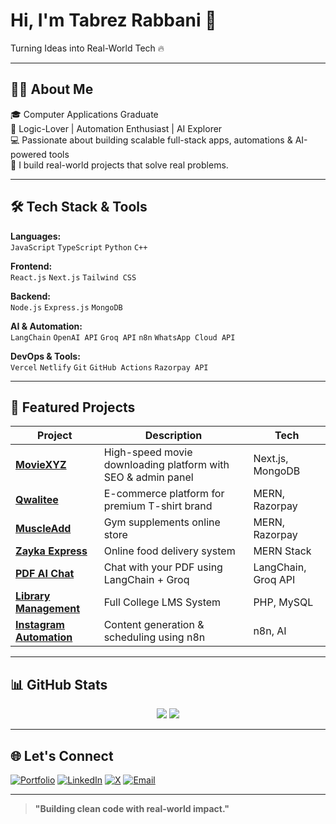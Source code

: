 # Hi, I'm Tabrez Rabbani 👋

Turning Ideas into Real-World Tech 🔥

---

## 👨‍💻 About Me

🎓 Computer Applications Graduate  
🧠 Logic-Lover | Automation Enthusiast | AI Explorer  
💻 Passionate about building scalable full-stack apps, automations & AI-powered tools  
🚀 I build real-world projects that solve real problems.

---

## 🛠️ Tech Stack & Tools

**Languages:**  
`JavaScript` `TypeScript` `Python` `C++`

**Frontend:**  
`React.js` `Next.js` `Tailwind CSS`

**Backend:**  
`Node.js` `Express.js` `MongoDB`

**AI & Automation:**  
`LangChain` `OpenAI API` `Groq API` `n8n` `WhatsApp Cloud API`

**DevOps & Tools:**  
`Vercel` `Netlify` `Git` `GitHub Actions` `Razorpay API`

---

## 🚀 Featured Projects

| Project | Description | Tech |
|---------|-------------|------|
| [**MovieXYZ**](https://moviexyz.com) | High-speed movie downloading platform with SEO & admin panel | Next.js, MongoDB |
| [**Qwalitee**](https://tabrezrabbani.com/qwalitee) | E-commerce platform for premium T-shirt brand | MERN, Razorpay |
| [**MuscleAdd**](https://tabrezrabbani.com/muscleadd) | Gym supplements online store | MERN, Razorpay |
| [**Zayka Express**](https://tabrezrabbani.com/zayka-express) | Online food delivery system | MERN Stack |
| [**PDF AI Chat**](https://tabrezrabbani.com/pdf-ai-chat) | Chat with your PDF using LangChain + Groq | LangChain, Groq API |
| [**Library Management**](https://tabrezrabbani.com/library-management) | Full College LMS System | PHP, MySQL |
| [**Instagram Automation**](https://tabrezrabbani.com/insta-automation) | Content generation & scheduling using n8n | n8n, AI |

---

## 📊 GitHub Stats

<p align="center">
  <img src="https://tbzcoders-projects-github-readme-stats.vercel.app/api?username=tabrez-rabbani&show_icons=true&theme=tokyonight&include_all_commits=true&hide_border=true&border_radius=10" />
  <img src="https://github-readme-streak-stats.herokuapp.com/?user=tabrez-rabbani&theme=tokyonight&hide_border=true&border_radius=10" />
</p>

---

## 🌐 Let's Connect

[![Portfolio](https://img.shields.io/badge/Portfolio-%23000000.svg?style=for-the-badge&logo=firefox&logoColor=white)](https://tabrezrabbani.in)
[![LinkedIn](https://img.shields.io/badge/LinkedIn-%230077B5.svg?style=for-the-badge&logo=linkedin&logoColor=white)](https://www.linkedin.com/in/tabrezrabbani)
[![X](https://img.shields.io/badge/X-000000?style=for-the-badge&logo=twitter&logoColor=white)](https://x.com/Tabrez_rabbanii)
[![Email](https://img.shields.io/badge/Email-D14836?style=for-the-badge&logo=gmail&logoColor=white)](mailto:tabrezrabbani750@gmail.com)

---

> **"Building clean code with real-world impact."**

